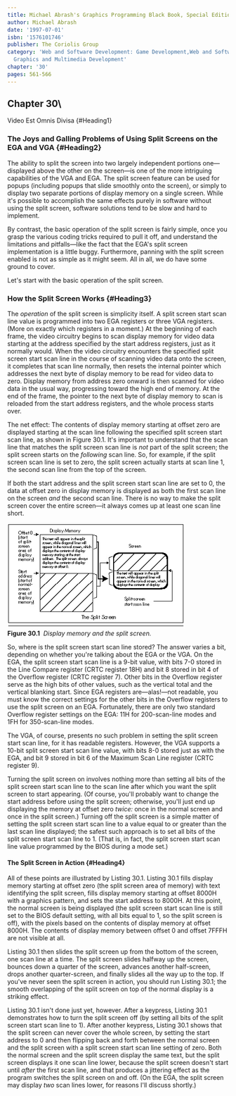 ```yaml
---
title: Michael Abrash's Graphics Programming Black Book, Special Edition
author: Michael Abrash
date: '1997-07-01'
isbn: '1576101746'
publisher: The Coriolis Group
category: 'Web and Software Development: Game Development,Web and Software Development:
  Graphics and Multimedia Development'
chapter: '30'
pages: 561-566
---
```


## Chapter 30\
 Video Est Omnis Divisa {#Heading1}

### The Joys and Galling Problems of Using Split Screens on the EGA and VGA {#Heading2}

The ability to split the screen into two largely independent portions
one—displayed above the other on the screen—is one of the more
intriguing capabilities of the VGA and EGA. The split screen feature can
be used for popups (including popups that slide smoothly onto the
screen), or simply to display two separate portions of display memory on
a single screen. While it's possible to accomplish the same effects
purely in software without using the split screen, software solutions
tend to be slow and hard to implement.

By contrast, the basic operation of the split screen is fairly simple,
once you grasp the various coding tricks required to pull it off, and
understand the limitations and pitfalls—like the fact that the EGA's
split screen implementation is a little buggy. Furthermore, panning with
the split screen enabled is not as simple as it might seem. All in all,
we do have some ground to cover.

Let's start with the basic operation of the split screen.

### How the Split Screen Works {#Heading3}

The *operation* of the split screen is simplicity itself. A split screen
start scan line value is programmed into two EGA registers or three VGA
registers. (More on exactly which registers in a moment.) At the
beginning of each frame, the video circuitry begins to scan display
memory for video data starting at the address specified by the start
address registers, just as it normally would. When the video circuitry
encounters the specified split screen start scan line in the course of
scanning video data onto the screen, it completes that scan line
normally, then resets the internal pointer which addresses the next byte
of display memory to be read for video data to zero. Display memory from
address zero onward is then scanned for video data in the usual way,
progressing toward the high end of memory. At the end of the frame, the
pointer to the next byte of display memory to scan is reloaded from the
start address registers, and the whole process starts over.

The net effect: The contents of display memory starting at offset zero
are displayed starting at the scan line following the specified split
screen start scan line, as shown in Figure 30.1. It's important to
understand that the scan line that matches the split screen scan line is
*not* part of the split screen; the split screen starts on the
*following* scan line. So, for example, if the split screen scan line is
set to zero, the split screen actually starts at scan line 1, the second
scan line from the top of the screen.

If both the start address and the split screen start scan line are set
to 0, the data at offset zero in display memory is displayed as both the
first scan line on the screen *and* the second scan line. There is no
way to make the split screen cover the entire screen—it always comes up
at least one scan line short.

![](images/30-01.jpg)\
 **Figure 30.1**  *Display memory and the split screen.*

So, where is the split screen start scan line stored? The answer varies
a bit, depending on whether you're talking about the EGA or the VGA. On
the EGA, the split screen start scan line is a 9-bit value, with bits
7-0 stored in the Line Compare register (CRTC register 18H) and bit 8
stored in bit 4 of the Overflow register (CRTC register 7). Other bits
in the Overflow register serve as the high bits of other values, such as
the vertical total and the vertical blanking start. Since EGA registers
are—alas!—not readable, you must know the correct settings for the other
bits in the Overflow registers to use the split screen on an EGA.
Fortunately, there are only two standard Overflow register settings on
the EGA: 11H for 200-scan-line modes and 1FH for 350-scan-line modes.

The VGA, of course, presents no such problem in setting the split screen
start scan line, for it has readable registers. However, the VGA
supports a 10-bit split screen start scan line value, with bits 8-0
stored just as with the EGA, and bit 9 stored in bit 6 of the Maximum
Scan Line register (CRTC register 9).

Turning the split screen on involves nothing more than setting all bits
of the split screen start scan line to the scan line after which you
want the split screen to start appearing. (Of course, you'll probably
want to change the start address before using the split screen;
otherwise, you'll just end up displaying the memory at offset zero
*twice:* once in the normal screen and once in the split screen.)
Turning off the split screen is a simple matter of setting the split
screen start scan line to a value equal to or greater than the last scan
line displayed; the safest such approach is to set all bits of the split
screen start scan line to 1. (That is, in fact, the split screen start
scan line value programmed by the BIOS during a mode set.)

#### The Split Screen in Action {#Heading4}

All of these points are illustrated by Listing 30.1. Listing 30.1 fills
display memory starting at offset zero (the split screen area of memory)
with text identifying the split screen, fills display memory starting at
offset 8000H with a graphics pattern, and sets the start address to
8000H. At this point, the normal screen is being displayed (the split
screen start scan line is still set to the BIOS default setting, with
all bits equal to 1, so the split screen is off), with the pixels based
on the contents of display memory at offset 8000H. The contents of
display memory between offset 0 and offset 7FFFH are not visible at all.

Listing 30.1 then slides the split screen up from the bottom of the
screen, one scan line at a time. The split screen slides halfway up the
screen, bounces down a quarter of the screen, advances another
half-screen, drops another quarter-screen, and finally slides all the
way up to the top. If you've never seen the split screen in action, you
should run Listing 30.1; the smooth overlapping of the split screen on
top of the normal display is a striking effect.

Listing 30.1 isn't done just yet, however. After a keypress, Listing
30.1 demonstrates how to turn the split screen off (by setting all bits
of the split screen start scan line to 1). After another keypress,
Listing 30.1 shows that the split screen can never cover the whole
screen, by setting the start address to 0 and then flipping back and
forth between the normal screen and the split screen with a split screen
start scan line setting of zero. Both the normal screen and the split
screen display the same text, but the split screen displays it one scan
line lower, because the split screen doesn't start until *after* the
first scan line, and that produces a jittering effect as the program
switches the split screen on and off. (On the EGA, the split screen may
display *two* scan lines lower, for reasons I'll discuss shortly.)
